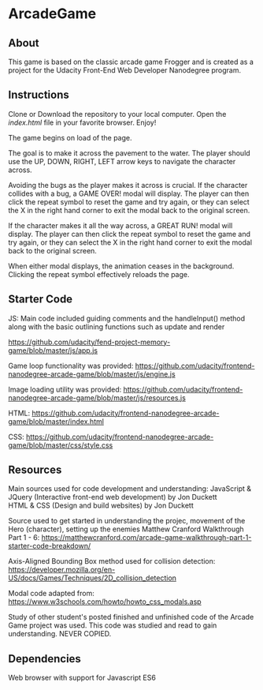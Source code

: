 # ArcadeGame
## About

This game is based on the classic arcade game Frogger and is created as a project for the Udacity Front-End Web Developer Nanodegree program.

## Instructions

Clone or Download the repository to your local computer. Open the *index.html* file in your favorite browser. Enjoy! 

The game begins on load of the page.

The goal is to make it across the pavement to the water. The player should use the UP, DOWN, RIGHT, LEFT arrow keys to navigate the character across. 

Avoiding the bugs as the player makes it across is crucial. If the character collides with a bug, a GAME OVER! modal will display. The player can then click the repeat symbol to reset the game and try again, or they can select the X in the right hand corner to exit the modal back to the original screen. 


If the character makes it all the way across, a GREAT RUN! modal will display. The player can then click the repeat symbol to reset the game and try again, or they can select the X in the right hand corner to exit the modal back to the original screen.   

When either modal displays, the animation ceases in the background. Clicking the repeat symbol effectively reloads the page. 


## Starter Code

JS: Main code included guiding comments and the handleInput() method along with the basic outlining functions such as update and render

https://github.com/udacity/fend-project-memory-game/blob/master/js/app.js

Game loop functionality was provided:
https://github.com/udacity/frontend-nanodegree-arcade-game/blob/master/js/engine.js

Image loading utility was provided:
https://github.com/udacity/frontend-nanodegree-arcade-game/blob/master/js/resources.js

HTML:
https://github.com/udacity/frontend-nanodegree-arcade-game/blob/master/index.html

CSS:
https://github.com/udacity/frontend-nanodegree-arcade-game/blob/master/css/style.css

## Resources

Main sources used for code development and understanding:
JavaScript & JQuery (Interactive front-end web development) by Jon Duckett<br>
HTML & CSS (Design and build websites) by Jon Duckett

Source used to get started in understanding the projec, movement of the Hero (character), setting up the enemies
Matthew Cranford Walkthrough Part 1 - 6:
https://matthewcranford.com/arcade-game-walkthrough-part-1-starter-code-breakdown/

Axis-Aligned Bounding Box method used for collision detection: 
https://developer.mozilla.org/en-US/docs/Games/Techniques/2D_collision_detection

Modal code adapted from: https://www.w3schools.com/howto/howto_css_modals.asp<br>

Study of other student's posted finished and unfinished code of the Arcade Game project was used. This code was studied and read to gain understanding. NEVER COPIED.

## Dependencies

Web browser with support for Javascript ES6

